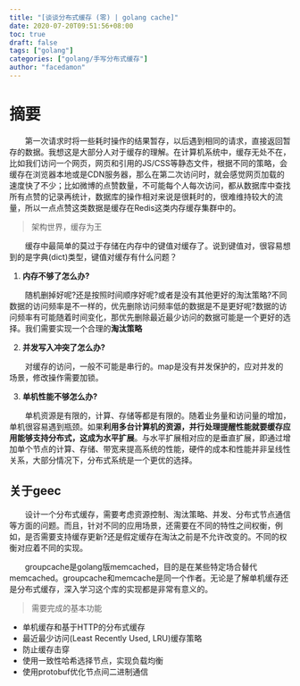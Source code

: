 ```yaml
---
title: "[谈谈分布式缓存 (零) | golang cache]"
date: 2020-07-20T09:51:56+08:00
toc: true
draft: false
tags: ["golang"]
categories: ["golang/手写分布式缓存"]
author: "facedamon"
---
```


# 摘要

&emsp;&emsp;第一次请求时将一些耗时操作的结果暂存，以后遇到相同的请求，直接返回暂存的数据。我想这是大部分人对于缓存的理解。在计算机系统中，缓存无处不在，比如我们访问一个网页，网页和引用的JS/CSS等静态文件，根据不同的策略，会缓存在浏览器本地或是CDN服务器，那么在第二次访问时，就会感觉网页加载的速度快了不少；比如微博的点赞数量，不可能每个人每次访问，都从数据库中查找所有点赞的记录再统计，数据库的操作相对来说是很耗时的，很难维持较大的流量，所以一点点赞这类数据是缓存在Redis这类内存缓存集群中的。

> 架构世界，缓存为王

&emsp;&emsp;缓存中最简单的莫过于存储在内存中的键值对缓存了。说到键值对，很容易想到的是字典(dict)类型，键值对缓存有什么问题？

1. **内存不够了怎么办?**

&emsp;&emsp;随机删掉好呢?还是按照时间顺序好呢?或者是没有其他更好的淘汰策略?不同数据的访问频率是不一样的，优先删除访问频率低的数据是不是更好呢?数据的访问频率有可能随着时间变化，那优先删除最近最少访问的数据可能是一个更好的选择。我们需要实现一个合理的**淘汰策略**

2. **并发写入冲突了怎么办?**

&emsp;&emsp;对缓存的访问，一般不可能是串行的。map是没有并发保护的，应对并发的场景，修改操作需要加锁。

3. **单机性能不够怎么办?**

&emsp;&emsp;单机资源是有限的，计算、存储等都是有限的。随着业务量和访问量的增加，单机很容易遇到瓶颈。如果**利用多台计算机的资源，并行处理提醒性能就要缓存应用能够支持分布式，这成为水平扩展**。与水平扩展相对应的是垂直扩展，即通过增加单个节点的计算、存储、带宽来提高系统的性能，硬件的成本和性能并非呈线性关系，大部分情况下，分布式系统是一个更优的选择。


## 关于geec

&emsp;&emsp;设计一个分布式缓存，需要考虑资源控制、淘汰策略、并发、分布式节点通信等方面的问题。而且，针对不同的应用场景，还需要在不同的特性之间权衡，例如，是否需要支持缓存更新?还是假定缓存在淘汰之前是不允许改变的。不同的权衡对应着不同的实现。

&emsp;&emsp;groupcache是golang版memcached，目的是在某些特定场合替代memcached。groupcache和memcache是同一个作者。无论是了解单机缓存还是分布式缓存，深入学习这个库的实现都是非常有意义的。

> 需要完成的基本功能

- 单机缓存和基于HTTP的分布式缓存
- 最近最少访问(Least Recently Used, LRU)缓存策略
- 防止缓存击穿
- 使用一致性哈希选择节点，实现负载均衡
- 使用protobuf优化节点间二进制通信

